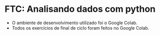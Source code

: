 # FTC: Analisando dados com python

  - O ambiente de desenvolvimento utilizado foi o Google Colab.
  - Todos os exercícios de final de ciclo foram feitos no Google Colab.